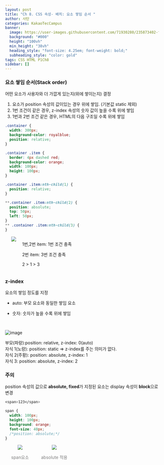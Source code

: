 ```yaml
---
layout: post
title: "Ch 8. CSS 속성- 배치: 요소 쌓임 순서 "
author: 사탄
categories: KakaoTecCampus
banner:
  image: https://user-images.githubusercontent.com/71930280/235873402-f346546c-d90f-45af-b853-c4b93d2c4eca.png
  background: "#000"
  height: "100vh"
  min_height: "38vh"
  heading_style: "font-size: 4.25em; font-weight: bold;"
  subheading_style: "color: gold"
tags: CSS HTML P1Ch8
sidebar: []
---
```


<style>
  .imageRow {
    display:flex;
  }
  .captionedImg {
    margin: 0 20px;
    text-align:center;
    color:gray;
  }
</style>

### 요소 쌓임 순서(Stack order)

어떤 요소가 사용자와 더 가깝게 있는지(위에 쌓이는지) 결정

1. 요소가 position 속성의 값이있는 경우 위에 쌓임. (기본값 static 제외)
2. 1번 조건이 같은 경우, z-index 속성의 숫자 값이 높을 수록 위에 쌓임
3. 1번과 2번 조건 같은 경우, HTML의 다음 구조일 수록 위에 쌓임
   <br/>

```css
.container {
  width: 300px;
  background-color: royalblue;
  position: relative;
}

.container .item {
  border: 4px dashed red;
  background-color: orange;
  width: 100px;
  height: 100px;
}

.container .item:nth-child(1) {
  position: relative;
}

**.container .item:nth-child(2) {
  position: absolute;
  top: 50px;
  left: 50px;
}
** .container .item:nth-child(3) {
}
```

<div class="imageRow">
  <div class="captionedImg">
    <img src="https://user-images.githubusercontent.com/71930280/235871148-cba6669f-b177-49ab-9a1f-f673be2cac43.png">
  </div>
  <div >
    <p></p>
    <p>1번,2번 item: 1번 조건 충족</p>
    <p>2번 item: 3번 조건 충족</p>
    <p style="text-weight:bold;">2 > 1 > 3</p>
  </div>
</div>

### z-index

요소의 쌓임 정도를 지정

- auto: 부모 요소와 동일한 쌓임 요소
- 숫자: 숫자가 높을 수록 위에 쌓임

  <br/>

![image](https://user-images.githubusercontent.com/71930280/235871191-f849b005-5557-483a-9034-41582bccced8.png)

부모(파랑):position: relative, z-index: 0(auto)<br/>
자식 1(노랑): position: static ⇒ z-index를 주는 의미가 없다.<br/>
자식 2(주황): position: absolute, z-index: 1<br/>
자식 3: position: absolute, z-index: 2

### 주의

position 속성의 값으로 **absolute, fixed**가 지정된 요소는 display 속성이 **block**으로 변경

```css
<span>123</span>
```

```css
span {
  width: 100px;
  height: 100px;
  background: orange;
  font-size: 40px;
  /*position: absolute;*/
}
```

<div class="imageRow">
  <div class="captionedImg">
    <img src="https://user-images.githubusercontent.com/71930280/235871253-cd17836c-e6d3-4703-b7cb-130e571cd25a.png">
    <p>span요소</p>
  </div>
  <div class="captionedImg">
    <img src="https://user-images.githubusercontent.com/71930280/235871296-f11e8ab1-466c-4b79-9634-d190a1a88c69.png">
    <p>absolute 적용</p>
  </div>
</div>
